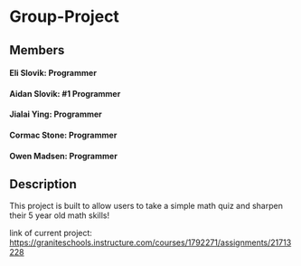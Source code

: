 # Group-Project

## Members
#### Eli Slovik: Programmer
#### Aidan Slovik: #1 Programmer
#### Jialai Ying: Programmer
#### Cormac Stone: Programmer
#### Owen Madsen: Programmer

## Description
This project is built to allow users to take a simple math quiz and sharpen their 5 year old math skills!

link of current project:
https://graniteschools.instructure.com/courses/1792271/assignments/21713228
